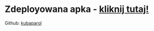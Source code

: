 # Zdeployowana apka - [kliknij tutaj!](https://music-webapp-kubap.vercel.app/)

Github: [kubaparol](https://github.com/kubaparol)
